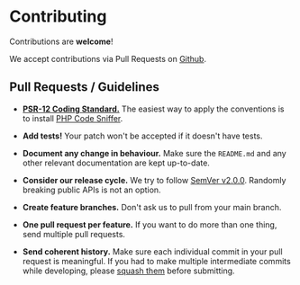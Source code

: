 # Contributing

Contributions are **welcome**!

We accept contributions via Pull Requests on [Github](https://github.com/allysonsilva/laravel-multienv).

## Pull Requests / Guidelines

- **[PSR-12 Coding Standard.](https://github.com/php-fig/fig-standards/blob/master/accepted/PSR-12-extended-coding-style-guide-meta.md)** The easiest way to apply the conventions is to install [PHP Code Sniffer](http://pear.php.net/package/PHP_CodeSniffer).

- **Add tests!** Your patch won't be accepted if it doesn't have tests.

- **Document any change in behaviour.** Make sure the `README.md` and any other relevant documentation are kept up-to-date.

- **Consider our release cycle.** We try to follow [SemVer v2.0.0](http://semver.org/). Randomly breaking public APIs is not an option.

- **Create feature branches.** Don't ask us to pull from your main branch.

- **One pull request per feature.** If you want to do more than one thing, send multiple pull requests.

- **Send coherent history.** Make sure each individual commit in your pull request is meaningful. If you had to make multiple intermediate commits while developing, please [squash them](http://www.git-scm.com/book/en/v2/Git-Tools-Rewriting-History#Changing-Multiple-Commit-Messages) before submitting.
